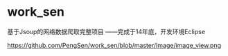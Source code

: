 # work_sen
基于Jsoup的网络数据爬取完整项目
——完成于14年底，开发环境Eclipse

https://github.com/PengSen/work_sen/blob/master/Image/image_view.png
